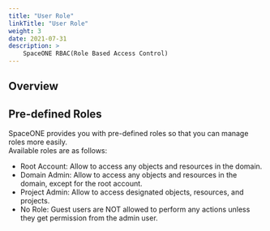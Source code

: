 ```yaml
---
title: "User Role"
linkTitle: "User Role"
weight: 3
date: 2021-07-31
description: >
    SpaceONE RBAC(Role Based Access Control)
---
```


## Overview

## Pre-defined Roles
SpaceONE provides you with pre-defined roles so that you can manage roles more easily.<br>
Available roles are as follows:

* Root Account: Allow to access any objects and resources in the domain. 
* Domain Admin: Allow to access any objects and resources in the domain, except for the root account.
* Project Admin: Allow to access designated objects, resources, and projects.
* No Role: Guest users are NOT allowed to perform any actions unless they get permission from the admin user.

[comment]: <> (## Available Task)